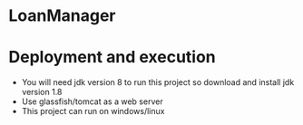 # LoanManager
# Deployment and execution 
* You will need jdk version 8 to run this project so download and install jdk version 1.8 
* Use glassfish/tomcat as a web server
* This project can run on windows/linux
